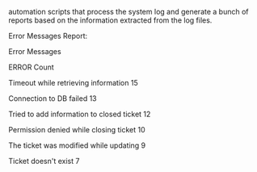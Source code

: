automation scripts that process the system log and generate a bunch of reports based on 
the information extracted from the log files. 

Error Messages Report:

Error Messages

ERROR	                                      Count

Timeout while retrieving information	      15

Connection to DB failed	                    13

Tried to add information to closed ticket	  12

Permission denied while closing ticket	    10

The ticket was modified while updating	    9

Ticket doesn't exist	                      7
